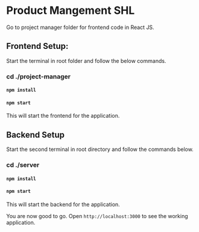 # Product Mangement SHL

Go to project manager folder for frontend code in React JS.

## Frontend Setup:
Start the terminal in root folder and follow the below commands.

### cd ./project-manager
#### `npm install`
#### `npm start`

This will start the frontend for the application.

## Backend Setup
Start the second terminal in root directory and follow the commands below.

### cd ./server
#### `npm install`
#### `npm start`

This will start the backend for the application.

You are now good to go. Open `http://localhost:3000` to see the working application.


